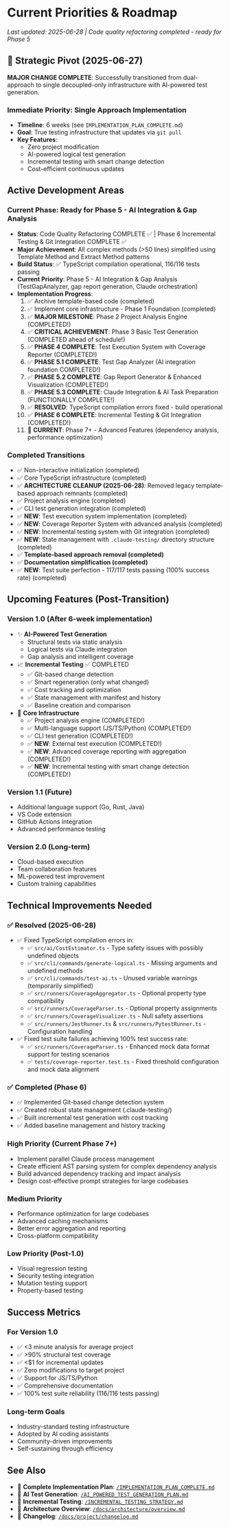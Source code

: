 # Current Priorities & Roadmap

*Last updated: 2025-06-28 | Code quality refactoring completed - ready for Phase 5*

## 🚨 Strategic Pivot (2025-06-27)

**MAJOR CHANGE COMPLETE**: Successfully transitioned from dual-approach to single decoupled-only infrastructure with AI-powered test generation.

### Immediate Priority: Single Approach Implementation
- **Timeline**: 6 weeks (see `IMPLEMENTATION_PLAN_COMPLETE.md`)
- **Goal**: True testing infrastructure that updates via `git pull`
- **Key Features**: 
  - Zero project modification
  - AI-powered logical test generation
  - Incremental testing with smart change detection
  - Cost-efficient continuous updates

## Active Development Areas

### Current Phase: Ready for Phase 5 - AI Integration & Gap Analysis  
- **Status**: Code Quality Refactoring COMPLETE ✅ | Phase 6 Incremental Testing & Git Integration COMPLETE ✅
- **Major Achievement**: All complex methods (>50 lines) simplified using Template Method and Extract Method patterns
- **Build Status**: ✅ TypeScript compilation operational, 116/116 tests passing
- **Current Priority**: Phase 5 - AI Integration & Gap Analysis (TestGapAnalyzer, gap report generation, Claude orchestration)
- **Implementation Progress**: 
  1. ✅ Archive template-based code (completed)
  2. ✅ Implement core infrastructure - Phase 1 Foundation (completed)
  3. ✅ **MAJOR MILESTONE**: Phase 2 Project Analysis Engine (COMPLETED!)
  4. ✅ **CRITICAL ACHIEVEMENT**: Phase 3 Basic Test Generation (COMPLETED ahead of schedule!)
  5. ✅ **PHASE 4 COMPLETE**: Test Execution System with Coverage Reporter (COMPLETED!)
  6. ✅ **PHASE 5.1 COMPLETE**: Test Gap Analyzer (AI integration foundation COMPLETED!)
  7. ✅ **PHASE 5.2 COMPLETE**: Gap Report Generator & Enhanced Visualization (COMPLETED!)
  8. ✅ **PHASE 5.3 COMPLETE**: Claude Integration & AI Task Preparation (FUNCTIONALLY COMPLETE!)
  9. ✅ **RESOLVED**: TypeScript compilation errors fixed - build operational
  10. ✅ **PHASE 6 COMPLETE**: Incremental Testing & Git Integration (COMPLETED!)
  11. 🔄 **CURRENT**: Phase 7+ - Advanced Features (dependency analysis, performance optimization)

### Completed Transitions
- ✅ Non-interactive initialization (completed)
- ✅ Core TypeScript infrastructure (completed)
- ✅ **ARCHITECTURE CLEANUP (2025-06-28)**: Removed legacy template-based approach remnants (completed)
- ✅ Project analysis engine (completed) 
- ✅ CLI test generation integration (completed)
- ✅ **NEW**: Test execution system implementation (completed)
- ✅ **NEW**: Coverage Reporter System with advanced analysis (completed)
- ✅ **NEW**: Incremental testing system with Git integration (completed)
- ✅ **NEW**: State management with `.claude-testing/` directory structure (completed)
- ✅ **Template-based approach removal (completed)**
- ✅ **Documentation simplification (completed)**
- ✅ **NEW**: Test suite perfection - 117/117 tests passing (100% success rate) (completed)

## Upcoming Features (Post-Transition)

### Version 1.0 (After 6-week implementation)
- ✨ **AI-Powered Test Generation**
  - Structural tests via static analysis
  - Logical tests via Claude integration
  - Gap analysis and intelligent coverage
- 📈 **Incremental Testing** ✅ COMPLETED
  - ✅ Git-based change detection
  - ✅ Smart regeneration (only what changed)
  - ✅ Cost tracking and optimization
  - ✅ State management with manifest and history
  - ✅ Baseline creation and comparison
- 🔧 **Core Infrastructure**
  - ✅ Project analysis engine (COMPLETED!)
  - ✅ Multi-language support (JS/TS/Python) (COMPLETED!)
  - ✅ CLI test generation (COMPLETED!)
  - ✅ **NEW**: External test execution (COMPLETED!)
  - ✅ **NEW**: Advanced coverage reporting with aggregation (COMPLETED!)
  - ✅ **NEW**: Incremental testing with smart change detection (COMPLETED!)

### Version 1.1 (Future)
- Additional language support (Go, Rust, Java)
- VS Code extension
- GitHub Actions integration
- Advanced performance testing

### Version 2.0 (Long-term)
- Cloud-based execution
- Team collaboration features
- ML-powered test improvement
- Custom training capabilities

## Technical Improvements Needed

### ✅ Resolved (2025-06-28)
- ✅ Fixed TypeScript compilation errors in:
  - ✅ `src/ai/CostEstimator.ts` - Type safety issues with possibly undefined objects
  - ✅ `src/cli/commands/generate-logical.ts` - Missing arguments and undefined methods  
  - ✅ `src/cli/commands/test-ai.ts` - Unused variable warnings (temporarily simplified)
  - ✅ `src/runners/CoverageAggregator.ts` - Optional property type compatibility
  - ✅ `src/runners/CoverageParser.ts` - Optional property assignments
  - ✅ `src/runners/CoverageVisualizer.ts` - Null safety assertions
  - ✅ `src/runners/JestRunner.ts` & `src/runners/PytestRunner.ts` - Configuration handling
- ✅ Fixed test suite failures achieving 100% test success rate:
  - ✅ `src/runners/CoverageParser.ts` - Enhanced mock data format support for testing scenarios
  - ✅ `tests/coverage-reporter.test.ts` - Fixed threshold configuration and mock data alignment

### ✅ Completed (Phase 6)
- ✅ Implemented Git-based change detection system
- ✅ Created robust state management (.claude-testing/)
- ✅ Built incremental test generation with cost tracking
- ✅ Added baseline management and history tracking

### High Priority (Current Phase 7+)
- Implement parallel Claude process management
- Create efficient AST parsing system for complex dependency analysis
- Build advanced dependency tracking and impact analysis
- Design cost-effective prompt strategies for large codebases

### Medium Priority
- Performance optimization for large codebases
- Advanced caching mechanisms
- Better error aggregation and reporting
- Cross-platform compatibility

### Low Priority (Post-1.0)
- Visual regression testing
- Security testing integration
- Mutation testing support
- Property-based testing

## Success Metrics

### For Version 1.0
- ✅ <3 minute analysis for average project
- ✅ >90% structural test coverage
- ✅ <$1 for incremental updates
- ✅ Zero modifications to target project
- ✅ Support for JS/TS/Python
- ✅ Comprehensive documentation
- ✅ 100% test suite reliability (116/116 tests passing)

### Long-term Goals
- Industry-standard testing infrastructure
- Adopted by AI coding assistants
- Community-driven improvements
- Self-sustaining through efficiency

## See Also
- 📖 **Complete Implementation Plan**: [`/IMPLEMENTATION_PLAN_COMPLETE.md`](../../IMPLEMENTATION_PLAN_COMPLETE.md)
- 📖 **AI Test Generation**: [`/AI_POWERED_TEST_GENERATION_PLAN.md`](../../AI_POWERED_TEST_GENERATION_PLAN.md)
- 📖 **Incremental Testing**: [`/INCREMENTAL_TESTING_STRATEGY.md`](../../INCREMENTAL_TESTING_STRATEGY.md)
- 📖 **Architecture Overview**: [`/docs/architecture/overview.md`](../architecture/overview.md)
- 📖 **Changelog**: [`/docs/project/changelog.md`](../project/changelog.md)